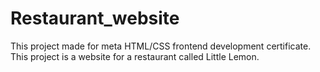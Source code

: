 # Restaurant_website
This project made for meta HTML/CSS frontend development certificate. This project is a website for a restaurant called Little Lemon.
